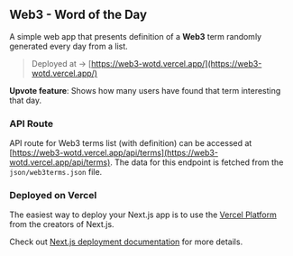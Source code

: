## Web3 - Word of the Day

A simple web app that presents definition of a **Web3** term randomly generated every day from a list.

> Deployed at → [https://web3-wotd.vercel.app/](https://web3-wotd.vercel.app/)

**Upvote feature**: Shows how many users have found that term interesting that day.

### API Route

API route for Web3 terms list (with definition) can be accessed at [https://web3-wotd.vercel.app/api/terms](https://web3-wotd.vercel.app/api/terms). The data for this endpoint is fetched from the `json/web3terms.json` file.


### Deployed on Vercel

The easiest way to deploy your Next.js app is to use the [Vercel Platform](https://vercel.com/new?utm_medium=default-template&filter=next.js&utm_source=create-next-app&utm_campaign=create-next-app-readme) from the creators of Next.js.

Check out [Next.js deployment documentation](https://nextjs.org/docs/deployment) for more details.
